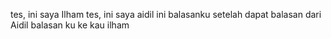 tes, ini saya Ilham
tes, ini saya aidil
ini balasanku setelah dapat balasan dari Aidil
balasan ku ke kau ilham